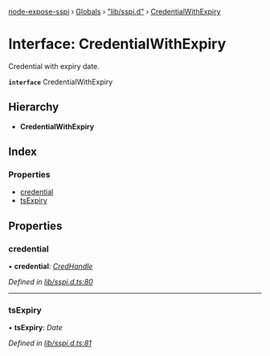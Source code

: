[node-expose-sspi](../README.md) › [Globals](../globals.md) › ["lib/sspi.d"](../modules/_lib_sspi_d_.md) › [CredentialWithExpiry](_lib_sspi_d_.credentialwithexpiry.md)

# Interface: CredentialWithExpiry

Credential with expiry date.

**`interface`** CredentialWithExpiry

## Hierarchy

* **CredentialWithExpiry**

## Index

### Properties

* [credential](_lib_sspi_d_.credentialwithexpiry.md#credential)
* [tsExpiry](_lib_sspi_d_.credentialwithexpiry.md#tsexpiry)

## Properties

###  credential

• **credential**: *[CredHandle](_lib_sspi_d_.credhandle.md)*

*Defined in [lib/sspi.d.ts:80](https://github.com/jlguenego/node-expose-sspi/blob/e4d7005/lib/sspi.d.ts#L80)*

___

###  tsExpiry

• **tsExpiry**: *Date*

*Defined in [lib/sspi.d.ts:81](https://github.com/jlguenego/node-expose-sspi/blob/e4d7005/lib/sspi.d.ts#L81)*
